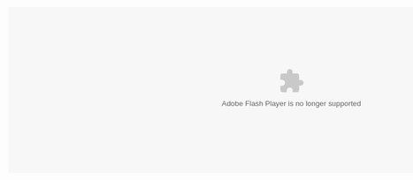 <embed wmode="opaque" bgcolor="#000000" allowfullscreen="true" width="1024" height="300" flashvars="height=200&amp;width=400&amp;file=http%3A%2F%2Fvid122.photobucket.com%2Falbums%2Fo250%2FSIRSCUBA%2FCat%2FBABY-KITTEN.flv" base="https://13f2309a-a-62cb3a1a-s-sites.googlegroups.com/site/34567u786564656578yui/Bloons%20Tower%20Defense%203.swf?attachauth=ANoY7coYk-95NPydd-HcFVFiblN2P6QcBb7JGJ5s7d7-naGOq2DccBu2G5nD6gEoMs4wD5ohykPNvxtuqEMT2MNoo6oRcdBIEglTSUs-kB5q-TNkGbAaEnkJzXa-QoKonIbeFdChm1kDZgEYHmFOughtPbOwlWJg2p0J1BUmwt9fuE6TKjjIRgCvoCS0nIk7fguIqPzGG6Np3MLZtZRJtFYyQ6FkeAWQ1KkJmkHe89rBulbpNinczss%3D&attredirects=0" id="swfContainer0" type="application/x-shockwave-flash" src="https://www-sites-opensocial.googleusercontent.com/gadgets/proxy/refresh=3600&amp;container=enterprise&amp;rewriteMime=application%2Fx-shockwave-flash&amp;gadget=http%3A%2F%2Fgrinsted.googlepages.com%2Fflashgadget.xml/http://www.foddy.net/PoleRiders.swf">
